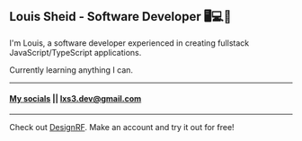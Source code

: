 ## Louis Sheid - Software Developer 🖥️💻📱

I'm Louis, a software developer experienced in creating fullstack JavaScript/TypeScript applications.

Currently learning anything I can.

<hr>
  
#### <a href='https://linktr.ee/louisxsheid' target=”_blank”>My socials</a> || lxs3.dev@gmail.com

<hr>

Check out <a href='https://design-rf.com' target=”_blank”>DesignRF</a>. Make an account and try it out for free!
